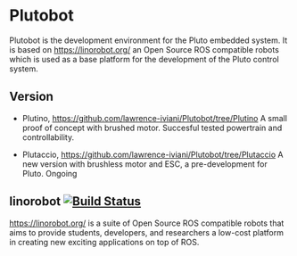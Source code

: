 # Plutobot
Plutobot is the development environment for the Pluto embedded system.
It is based on https://linorobot.org/ an Open Source ROS compatible robots which is used as a base platform for the development of the Pluto control system.

## Version
- Plutino,  https://github.com/lawrence-iviani/Plutobot/tree/Plutino
A small  proof of concept with brushed motor. Succesful tested powertrain and controllability.

- Plutaccio, https://github.com/lawrence-iviani/Plutobot/tree/Plutaccio
A new version with  brushless motor and ESC, a pre-development for Pluto. 
Ongoing

## linorobot [![Build Status](https://travis-ci.org/linorobot/lino_install.svg?branch=master)](https://travis-ci.org/linorobot/lino_install)
https://linorobot.org/ is a suite of Open Source ROS compatible robots that aims to provide students, developers, and researchers a low-cost platform in creating new exciting applications on top of ROS.
